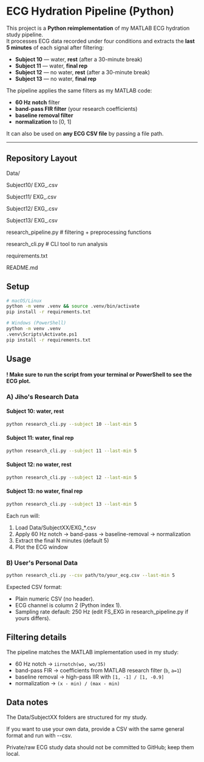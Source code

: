 # ECG Hydration Pipeline (Python)

This project is a **Python reimplementation** of my MATLAB ECG hydration study pipeline.  
It processes ECG data recorded under four conditions and extracts the **last 5 minutes** of each signal after filtering:

- **Subject 10** — water, **rest** (after a 30-minute break)  
- **Subject 11** — water, **final rep**  
- **Subject 12** — no water, **rest** (after a 30-minute break)  
- **Subject 13** — no water, **final rep**

The pipeline applies the same filters as my MATLAB code:  
- **60 Hz notch** filter  
- **band-pass FIR filter** (your research coefficients)  
- **baseline removal filter**  
- **normalization** to [0, 1]  

It can also be used on **any ECG CSV file** by passing a file path.  

---

## Repository Layout

Data/

Subject10/ EXG_.csv

Subject11/ EXG_.csv

Subject12/ EXG_.csv

Subject13/ EXG_.csv

research_pipeline.py # filtering + preprocessing functions

research_cli.py # CLI tool to run analysis

requirements.txt

README.md

## Setup

```bash
# macOS/Linux
python -m venv .venv && source .venv/bin/activate
pip install -r requirements.txt

# Windows (PowerShell)
python -m venv .venv
.venv\Scripts\Activate.ps1
pip install -r requirements.txt
```

## Usage
#### ! Make sure to run the script from your terminal or PowerShell to see the ECG plot.
### A) Jiho's Research Data
#### Subject 10: water, rest
```bash
python research_cli.py --subject 10 --last-min 5
```
#### Subject 11: water, final rep
```bash
python research_cli.py --subject 11 --last-min 5
```

#### Subject 12: no water, rest
```bash
python research_cli.py --subject 12 --last-min 5
```

#### Subject 13: no water, final rep
```bash
python research_cli.py --subject 13 --last-min 5
```

Each run will:

1. Load Data/SubjectXX/EXG_*.csv
2. Apply 60 Hz notch → band-pass → baseline-removal → normalization
3. Extract the final N minutes (default 5)
4. Plot the ECG window

### B) User's Personal Data
```bash
python research_cli.py --csv path/to/your_ecg.csv --last-min 5
```
Expected CSV format:

- Plain numeric CSV (no header).
- ECG channel is column 2 (Python index 1).
- Sampling rate default: 250 Hz (edit FS_EXG in research_pipeline.py if yours differs).

## Filtering details

The pipeline matches the MATLAB implementation used in my study:

- 60 Hz notch -> ```iirnotch(wo, wo/35)```
- band-pass FIR -> coefficients from MATLAB research filter (```b```, ```a=1```)
- baseline removal -> high-pass IIR with ```[1, -1] / [1, -0.9]```
- normalization -> ```(x - min) / (max - min)```

## Data notes

The Data/SubjectXX folders are structured for my study.

If you want to use your own data, provide a CSV with the same general format and run with --csv.

Private/raw ECG study data should not be committed to GitHub; keep them local.
